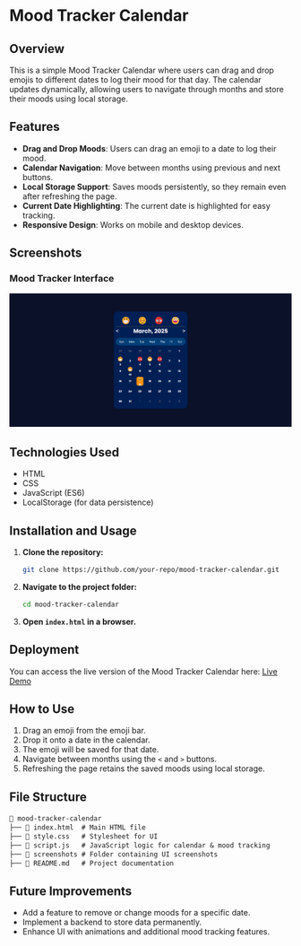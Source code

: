 # Mood Tracker Calendar

## Overview
This is a simple Mood Tracker Calendar where users can drag and drop emojis to different dates to log their mood for that day. The calendar updates dynamically, allowing users to navigate through months and store their moods using local storage.

## Features
- **Drag and Drop Moods**: Users can drag an emoji to a date to log their mood.
- **Calendar Navigation**: Move between months using previous and next buttons.
- **Local Storage Support**: Saves moods persistently, so they remain even after refreshing the page.
- **Current Date Highlighting**: The current date is highlighted for easy tracking.
- **Responsive Design**: Works on mobile and desktop devices.

## Screenshots
### Mood Tracker Interface
![Mood Tracker Calendar](screenshots/mood-picker.png)


## Technologies Used
- HTML
- CSS
- JavaScript (ES6)
- LocalStorage (for data persistence)

## Installation and Usage
1. **Clone the repository:**
   ```sh
   git clone https://github.com/your-repo/mood-tracker-calendar.git
   ```
2. **Navigate to the project folder:**
   ```sh
   cd mood-tracker-calendar
   ```
3. **Open `index.html` in a browser.**

## Deployment
You can access the live version of the Mood Tracker Calendar here:
[Live Demo](https://yourdeploymentlink.com)

## How to Use
1. Drag an emoji from the emoji bar.
2. Drop it onto a date in the calendar.
3. The emoji will be saved for that date.
4. Navigate between months using the `<` and `>` buttons.
5. Refreshing the page retains the saved moods using local storage.

## File Structure
```
📂 mood-tracker-calendar
├── 📄 index.html  # Main HTML file
├── 📄 style.css   # Stylesheet for UI
├── 📄 script.js   # JavaScript logic for calendar & mood tracking
├── 📂 screenshots # Folder containing UI screenshots
├── 📄 README.md   # Project documentation
```

## Future Improvements
- Add a feature to remove or change moods for a specific date.
- Implement a backend to store data permanently.
- Enhance UI with animations and additional mood tracking features.

